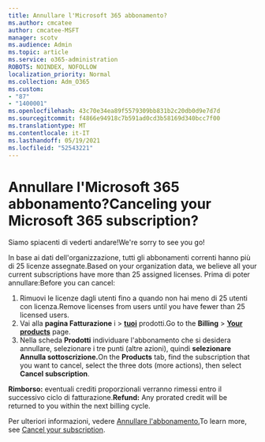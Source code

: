 ```yaml
---
title: Annullare l'Microsoft 365 abbonamento?
ms.author: cmcatee
author: cmcatee-MSFT
manager: scotv
ms.audience: Admin
ms.topic: article
ms.service: o365-administration
ROBOTS: NOINDEX, NOFOLLOW
localization_priority: Normal
ms.collection: Adm_O365
ms.custom:
- "87"
- "1400001"
ms.openlocfilehash: 43c70e34ea89f5579309bb831b2c20db0d9e7d7d
ms.sourcegitcommit: f4866e94918c7b591ad0cd3b58169d340bcc7f00
ms.translationtype: MT
ms.contentlocale: it-IT
ms.lasthandoff: 05/19/2021
ms.locfileid: "52543221"
---
```

# <a name="canceling-your-microsoft-365-subscription"></a><span data-ttu-id="7edef-102">Annullare l'Microsoft 365 abbonamento?</span><span class="sxs-lookup"><span data-stu-id="7edef-102">Canceling your Microsoft 365 subscription?</span></span>

<span data-ttu-id="7edef-103">Siamo spiacenti di vederti andare!</span><span class="sxs-lookup"><span data-stu-id="7edef-103">We're sorry to see you go!</span></span>
  
<span data-ttu-id="7edef-104">In base ai dati dell'organizzazione, tutti gli abbonamenti correnti hanno più di 25 licenze assegnate.</span><span class="sxs-lookup"><span data-stu-id="7edef-104">Based on your organization data, we believe all your current subscriptions have more than 25 assigned licenses.</span></span> <span data-ttu-id="7edef-105">Prima di poter annullare:</span><span class="sxs-lookup"><span data-stu-id="7edef-105">Before you can cancel:</span></span>

1. <span data-ttu-id="7edef-106">Rimuovi le licenze dagli utenti fino a quando non hai meno di 25 utenti con licenza.</span><span class="sxs-lookup"><span data-stu-id="7edef-106">Remove licenses from users until you have fewer than 25 licensed users.</span></span>
2. <span data-ttu-id="7edef-107">Vai alla **pagina Fatturazione** i \> **[tuoi](https://go.microsoft.com/fwlink/p/?linkid=842054)** prodotti.</span><span class="sxs-lookup"><span data-stu-id="7edef-107">Go to the **Billing** \> **[Your products](https://go.microsoft.com/fwlink/p/?linkid=842054)** page.</span></span>
3. <span data-ttu-id="7edef-108">Nella scheda **Prodotti** individuare l'abbonamento che si desidera annullare, selezionare i tre punti (altre azioni), quindi **selezionare Annulla sottoscrizione.**</span><span class="sxs-lookup"><span data-stu-id="7edef-108">On the **Products** tab, find the subscription that you want to cancel, select the three dots (more actions), then select **Cancel subscription**.</span></span>

<span data-ttu-id="7edef-109">**Rimborso:** eventuali crediti proporzionali verranno rimessi entro il successivo ciclo di fatturazione.</span><span class="sxs-lookup"><span data-stu-id="7edef-109">**Refund:** Any prorated credit will be returned to you within the next billing cycle.</span></span>

<span data-ttu-id="7edef-110">Per ulteriori informazioni, vedere [Annullare l'abbonamento.](/microsoft-365/commerce/subscriptions/cancel-your-subscription)</span><span class="sxs-lookup"><span data-stu-id="7edef-110">To learn more, see [Cancel your subscription](/microsoft-365/commerce/subscriptions/cancel-your-subscription).</span></span>